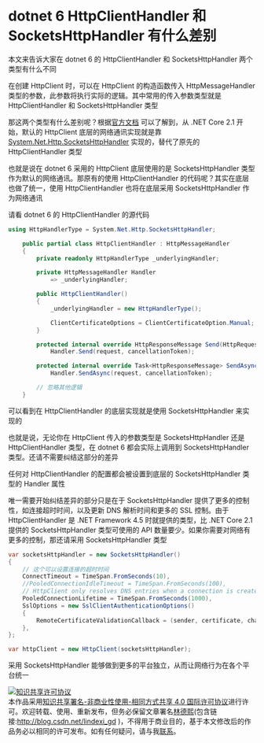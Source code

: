 # dotnet 6 HttpClientHandler 和 SocketsHttpHandler 有什么差别

本文来告诉大家在 dotnet 6 的 HttpClientHandler 和 SocketsHttpHandler 两个类型有什么不同

<!--more-->
<!-- 发布 -->
<!-- 博客 -->

在创建 HttpClient 时，可以在 HttpClient 的构造函数传入 HttpMessageHandler 类型的参数，此参数将执行实际的逻辑。其中常用的传入参数类型就是 HttpClientHandler 和 SocketsHttpHandler 类型

那这两个类型有什么差别呢？根据[官方文档](https://docs.microsoft.com/en-us/dotnet/api/system.net.http.httpclient?WT.mc_id=WD-MVP-5003260) 可以了解到，从 .NET Core 2.1 开始，默认的 HttpClient 底层的网络通讯实现就是靠 [System.Net.Http.SocketsHttpHandler](https://docs.microsoft.com/en-us/dotnet/api/system.net.http.socketshttphandler?WT.mc_id=WD-MVP-5003260) 实现的，替代了原先的 HttpClientHandler 类型

也就是说在 dotnet 6 采用的 HttpClient 底层使用的是 SocketsHttpHandler 类型作为默认的网络通讯。那原有的使用 HttpClientHandler 的代码呢？其实在底层也做了统一，使用 HttpClientHandler 也将在底层采用 SocketsHttpHandler 作为网络通讯

请看 dotnet 6 的 HttpClientHandler 的源代码

```csharp
using HttpHandlerType = System.Net.Http.SocketsHttpHandler;

    public partial class HttpClientHandler : HttpMessageHandler
    {
        private readonly HttpHandlerType _underlyingHandler;

        private HttpMessageHandler Handler
            => _underlyingHandler;

        public HttpClientHandler()
        {
            _underlyingHandler = new HttpHandlerType();

            ClientCertificateOptions = ClientCertificateOption.Manual;
        }

        protected internal override HttpResponseMessage Send(HttpRequestMessage request, CancellationToken cancellationToken) =>
            Handler.Send(request, cancellationToken);

        protected internal override Task<HttpResponseMessage> SendAsync(HttpRequestMessage request, CancellationToken cancellationToken) =>
            Handler.SendAsync(request, cancellationToken);

        // 忽略其他逻辑
    }
```

可以看到在 HttpClientHandler 的底层实现就是使用 SocketsHttpHandler 来实现的

也就是说，无论你在 HttpClient 传入的参数类型是 SocketsHttpHandler 还是 HttpClientHandler 类型，在 dotnet 6 都会实际上调用到 SocketsHttpHandler 类型。还请不需要纠结这部分的差异

任何对 HttpClientHandler 的配置都会被设置到底层的 SocketsHttpHandler 类型的 Handler 属性

唯一需要开始纠结差异的部分只是在于 SocketsHttpHandler 提供了更多的控制性，如连接超时时间，以及更新 DNS 解析时间和更多的 SSL 控制。由于 HttpClientHandler 是 .NET Framework 4.5 时就提供的类型，比 .NET Core 2.1 提供的 SocketsHttpHandler 类型可使用的 API 数量要少。如果你需要对网络有更多的控制，那还请采用 SocketsHttpHandler 类型

```csharp
var socketsHttpHandler = new SocketsHttpHandler()
{
    // 这个可以设置连接的超时时间
    ConnectTimeout = TimeSpan.FromSeconds(10),
    //PooledConnectionIdleTimeout = TimeSpan.FromSeconds(100),
    // HttpClient only resolves DNS entries when a connection is created. It does not track any time to live (TTL) durations specified by the DNS server. If DNS entries change regularly, which can happen in some container scenarios, the client won't respect those updates. To solve this issue, you can limit the lifetime of the connection by setting the SocketsHttpHandler.PooledConnectionLifetime property, so that DNS lookup is required when the connection is replaced.
    PooledConnectionLifetime = TimeSpan.FromSeconds(1000),
    SslOptions = new SslClientAuthenticationOptions()
    {
        RemoteCertificateValidationCallback = (sender, certificate, chain, errors) => true, // HttpClientHandler.DangerousAcceptAnyServerCertificateValidator 忽略证书错误
    },
};

var httpClient = new HttpClient(socketsHttpHandler);
```

采用 SocketsHttpHandler 能够做到更多的平台独立，从而让网络行为在各个平台统一

<a rel="license" href="http://creativecommons.org/licenses/by-nc-sa/4.0/"><img alt="知识共享许可协议" style="border-width:0" src="https://i.creativecommons.org/l/by-nc-sa/4.0/88x31.png" /></a><br />本作品采用<a rel="license" href="http://creativecommons.org/licenses/by-nc-sa/4.0/">知识共享署名-非商业性使用-相同方式共享 4.0 国际许可协议</a>进行许可。欢迎转载、使用、重新发布，但务必保留文章署名[林德熙](http://blog.csdn.net/lindexi_gd)(包含链接:http://blog.csdn.net/lindexi_gd )，不得用于商业目的，基于本文修改后的作品务必以相同的许可发布。如有任何疑问，请与我[联系](mailto:lindexi_gd@163.com)。
